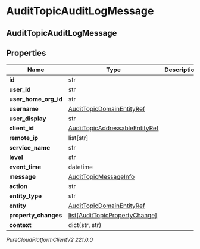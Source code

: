 # AuditTopicAuditLogMessage

## AuditTopicAuditLogMessage

## Properties

|Name | Type | Description | Notes|
|------------ | ------------- | ------------- | -------------|
| **id** | str |  | [optional] |
| **user_id** | str |  | [optional] |
| **user_home_org_id** | str |  | [optional] |
| **username** | [AuditTopicDomainEntityRef](AuditTopicDomainEntityRef) |  | [optional] |
| **user_display** | str |  | [optional] |
| **client_id** | [AuditTopicAddressableEntityRef](AuditTopicAddressableEntityRef) |  | [optional] |
| **remote_ip** | list[str] |  | [optional] |
| **service_name** | str |  | [optional] |
| **level** | str |  | [optional] |
| **event_time** | datetime |  | [optional] |
| **message** | [AuditTopicMessageInfo](AuditTopicMessageInfo) |  | [optional] |
| **action** | str |  | [optional] |
| **entity_type** | str |  | [optional] |
| **entity** | [AuditTopicDomainEntityRef](AuditTopicDomainEntityRef) |  | [optional] |
| **property_changes** | [list[AuditTopicPropertyChange]](AuditTopicPropertyChange) |  | [optional] |
| **context** | dict(str, str) |  | [optional] |



_PureCloudPlatformClientV2 221.0.0_
